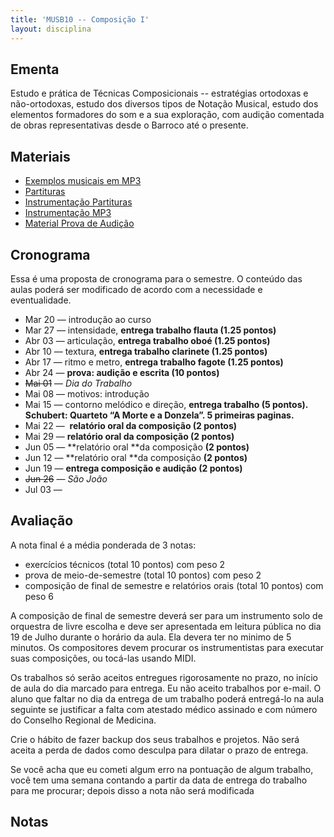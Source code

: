 ```yaml
---
title: 'MUSB10 -- Composição I'
layout: disciplina
---
```


## Ementa

Estudo e prática de Técnicas Composicionais -- estratégias ortodoxas e não-ortodoxas, estudo dos diversos tipos de Notação Musical, estudo dos elementos formadores do som e a sua exploração, com audição comentada de obras representativas desde o Barroco até o presente.

## Materiais

  * [Exemplos musicais em MP3](http://genosmus.com/aulas/MUSB10%20-%20Exemplos%20Audio.zip)
  * [Partituras](http://genosmus.com/aulas/MUSB10%20-%20Partituras.zip)
  * [Instrumentação Partituras](http://genosmus.com/aulas/Adler%20Handout.zip)
  * [Instrumentação MP3](http://genosmus.com/aulas/Adler%20cordas%20e%20sopros.zip)
  * [Material Prova de Audição](http://genosmus.com/aulas/Prova%20audicao.zip)

## Cronograma

Essa é uma proposta de cronograma para o semestre. O conteúdo das aulas poderá ser modificado de acordo com a necessidade e eventualidade.

  * Mar 20 &#8212; introdução ao curso
  * Mar 27 &#8212; intensidade, **entrega trabalho flauta (1.25 pontos)**
  * Abr 03 &#8212; articulação, **entrega trabalho oboé (1.25 pontos)**
  * Abr 10 &#8212; textura, **entrega trabalho clarinete (1.25 pontos)**
  * Abr 17 &#8212; ritmo e metro, **entrega trabalho fagote (1.25 pontos)**
  * Abr 24 &#8212; **prova: audição e escrita (10 pontos)**
  * <del>Mai 01</del> &#8212; _Dia do Trabalho_
  * Mai 08 &#8212; motivos: introdução
  * Mai 15 &#8212; contorno melódico e direção, **entrega trabalho (5 pontos). Schubert: Quarteto &#8220;A Morte e a Donzela&#8221;. 5 primeiras paginas.**
  * Mai 22 &#8212;  **relatório oral da composição (2 pontos)**
  * Mai 29 &#8212; **relatório oral da composição (2 pontos)**
  * Jun 05 &#8212; **relatório oral **da composição **(2 pontos)**
  * Jun 12 &#8212; **relatório oral **da composição **(2 pontos)**
  * Jun 19 &#8212; **entrega composição e audição (2 pontos)**
  * <del>Jun 26</del> &#8212; _São João_
  * Jul 03 &#8212;

## Avaliação

A nota final é a média ponderada de 3 notas:

  * exercícios técnicos (total 10 pontos) com peso 2
  * prova de meio-de-semestre (total 10 pontos) com peso 2
  * composição de final de semestre e relatórios orais (total 10 pontos) com peso 6

A composição de final de semestre deverá ser para um instrumento solo de orquestra de livre escolha e deve ser apresentada em leitura pública no dia 19 de Julho durante o horário da aula. Ela devera ter no minimo de 5 minutos. Os compositores devem procurar os instrumentistas para executar suas composições, ou tocá-las usando MIDI.

Os trabalhos só serão aceitos entregues rigorosamente no prazo, no início de aula do dia marcado para entrega. Eu não aceito trabalhos por e-mail. O aluno que faltar no dia da entrega de um trabalho poderá entregá-lo na aula seguinte se justificar a falta com atestado médico assinado e com número do Conselho Regional de Medicina.

Crie o hábito de fazer backup dos seus trabalhos e projetos. Não será aceita a perda de dados como desculpa para dilatar o prazo de entrega.

Se você acha que eu cometi algum erro na pontuação de algum trabalho, você tem uma semana contando a partir da data de entrega do trabalho para me procurar; depois disso a nota não será modificada

## Notas